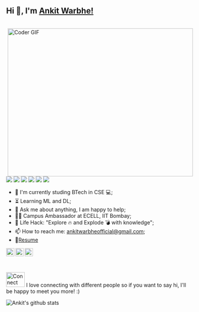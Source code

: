 ## Hi 👋, I'm [Ankit Warbhe!](https://ankitwarbhe.github.io) 
<br>

<img align="right" src="https://media.giphy.com/media/SWoSkN6DxTszqIKEqv/giphy.gif" alt="Coder GIF" width="500" height="400">




![](https://img.shields.io/badge/Machine%20Learning-%3C%2F%3E-blueviolet) ![](https://img.shields.io/badge/Core%20Java-%3C%2F%3E-yellow) ![](https://img.shields.io/badge/Python-%7C-0%2C%2022%2C%20100) ![](https://img.shields.io/badge/Business%20English-%7C-yellowgreen) ![](https://img.shields.io/badge/SQL-%7C-orange) ![](https://img.shields.io/badge/Cloud%20Developer-%7C-blue)
- :telescope: I'm currently studing BTech in CSE 💻;
- :hourglass_flowing_sand: Learning ML and DL;
- 💬 Ask me about anything, I am happy to help;
- :man_technologist: Campus Ambassador at ECELL, IIT Bombay; 
- :dart: Life Hack: "Explore :fire: and Explode :bomb: with knowledge";
- 📫 How to reach me: ankitwarbheofficial@gmail.com;
- 📝[Resume](https://ankitwarbhe.github.io/cdn/about/Ankit-warbhe-cv.pdf) <br>

    
<a href="https://twitter.com/ankitwarbhe">
  <img align="left" alt="Ankit Warbhe | Twitter" width="22px" src="https://cdn.jsdelivr.net/npm/simple-icons@v3/icons/twitter.svg" />
</a>
<a href="https://www.linkedin.com/in/ankit-warbhe/">
  <img align="left" alt="Ankit's LinkdeIN" width="22px" src="https://cdn.jsdelivr.net/npm/simple-icons@v3/icons/linkedin.svg" />
</a>
<a href="https://www.instagram.com/ankit.warbhe/">
  <img align="left" alt="Ankit's Instagram" width="22px" src="https://cdn.jsdelivr.net/npm/simple-icons@v3/icons/instagram.svg" />
</a>

<br><br><br>

<img src="https://camo.githubusercontent.com/6ba7b982e69849c28d40e15131d5557cd65455a6/68747470733a2f2f6d656469612e67697068792e636f6d2f6d656469612f4c6e516a7057614f4e386e68723231764e572f67697068792e676966" alt="Connect GIF" width="50" height="40" >
 I love connecting with different people so if you want to say hi, I'll be happy to meet you more! :)
 <br>

![Ankit's github stats](https://github-readme-stats.vercel.app/api?username=ankitwarbhe&show_icons=true&hide_border=true)


